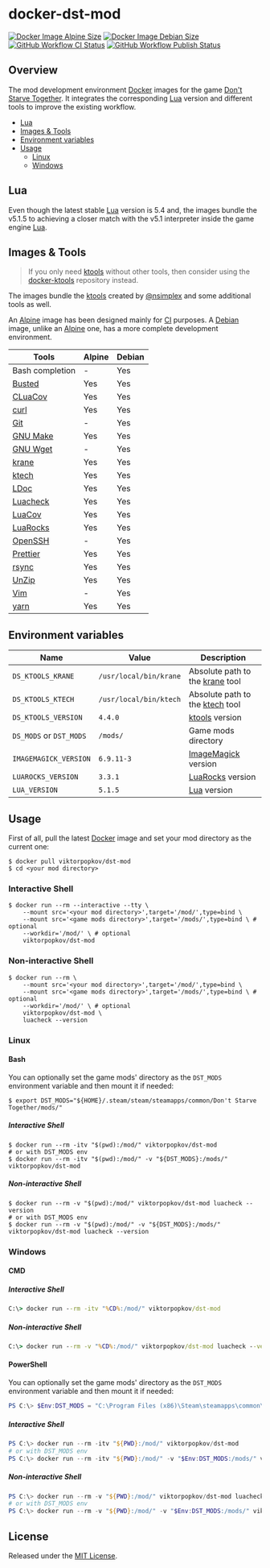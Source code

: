 # docker-dst-mod

[![Docker Image Alpine Size]](https://hub.docker.com/r/viktorpopkov/dst-mod)
[![Docker Image Debian Size]](https://hub.docker.com/r/viktorpopkov/dst-mod)
[![GitHub Workflow CI Status][]](https://github.com/victorpopkov/docker-dst-mod/actions?query=workflow%3ACI)
[![GitHub Workflow Publish Status][]](https://github.com/victorpopkov/docker-dst-mod/actions?query=workflow%3APublish)

## Overview

The mod development environment [Docker][] images for the game
[Don't Starve Together][]. It integrates the corresponding [Lua][] version and
different tools to improve the existing workflow.

- [Lua](#lua)
- [Images & Tools](#images--tools)
- [Environment variables](#environment-variables)
- [Usage](#usage)
  - [Linux](#linux)
  - [Windows](#windows)

## Lua

Even though the latest stable [Lua][] version is 5.4 and, the images bundle the
v5.1.5 to achieving a closer match with the v5.1 interpreter inside the game
engine [Lua][].

## Images & Tools

> If you only need [ktools][] without other tools, then consider using the
> [docker-ktools][] repository instead.

The images bundle the [ktools][] created by [@nsimplex][] and some additional
tools as well.

An [Alpine][] image has been designed mainly for [CI][] purposes. A [Debian][]
image, unlike an [Alpine][] one, has a more complete development environment.

| Tools           | Alpine | Debian |
| --------------- | ------ | ------ |
| Bash completion | -      | Yes    |
| [Busted][]      | Yes    | Yes    |
| [CLuaCov][]     | Yes    | Yes    |
| [curl][]        | Yes    | Yes    |
| [Git][]         | -      | Yes    |
| [GNU Make][]    | Yes    | Yes    |
| [GNU Wget][]    | -      | Yes    |
| [krane][]       | Yes    | Yes    |
| [ktech][]       | Yes    | Yes    |
| [LDoc][]        | Yes    | Yes    |
| [Luacheck][]    | Yes    | Yes    |
| [LuaCov][]      | Yes    | Yes    |
| [LuaRocks][]    | Yes    | Yes    |
| [OpenSSH][]     | -      | Yes    |
| [Prettier][]    | Yes    | Yes    |
| [rsync][]       | Yes    | Yes    |
| [UnZip][]       | Yes    | Yes    |
| [Vim][]         | -      | Yes    |
| [yarn][]        | Yes    | Yes    |

## Environment variables

| Name                    | Value                  | Description                         |
| ----------------------- | ---------------------- | ----------------------------------- |
| `DS_KTOOLS_KRANE`       | `/usr/local/bin/krane` | Absolute path to the [krane][] tool |
| `DS_KTOOLS_KTECH`       | `/usr/local/bin/ktech` | Absolute path to the [ktech][] tool |
| `DS_KTOOLS_VERSION`     | `4.4.0`                | [ktools][] version                  |
| `DS_MODS` or `DST_MODS` | `/mods/`               | Game mods directory                 |
| `IMAGEMAGICK_VERSION`   | `6.9.11-3`             | [ImageMagick][] version             |
| `LUAROCKS_VERSION`      | `3.3.1`                | [LuaRocks][] version                |
| `LUA_VERSION`           | `5.1.5`                | [Lua][] version                     |

## Usage

First of all, pull the latest [Docker][] image and set your mod directory as the
current one:

```shell script
$ docker pull viktorpopkov/dst-mod
$ cd <your mod directory>
```

### Interactive Shell

```shell script
$ docker run --rm --interactive --tty \
    --mount src='<your mod directory>',target='/mod/',type=bind \
    --mount src='<game mods directory>',target='/mods/',type=bind \ # optional
    --workdir='/mod/' \ # optional
    viktorpopkov/dst-mod
```

### Non-interactive Shell

```shell script
$ docker run --rm \
    --mount src='<your mod directory>',target='/mod/',type=bind \
    --mount src='<game mods directory>',target='/mods/',type=bind \ # optional
    --workdir='/mod/' \ # optional
    viktorpopkov/dst-mod \
    luacheck --version
```

### Linux

#### Bash

You can optionally set the game mods' directory as the `DST_MODS` environment
variable and then mount it if needed:

```shell script
$ export DST_MODS="${HOME}/.steam/steam/steamapps/common/Don't Starve Together/mods/"
```

##### Interactive Shell

```shell script
$ docker run --rm -itv "$(pwd):/mod/" viktorpopkov/dst-mod
# or with DST_MODS env
$ docker run --rm -itv "$(pwd):/mod/" -v "${DST_MODS}:/mods/" viktorpopkov/dst-mod
```

##### Non-interactive Shell

```shell script
$ docker run --rm -v "$(pwd):/mod/" viktorpopkov/dst-mod luacheck --version
# or with DST_MODS env
$ docker run --rm -v "$(pwd):/mod/" -v "${DST_MODS}:/mods/" viktorpopkov/dst-mod luacheck --version
```

### Windows

#### CMD

##### Interactive Shell

```cmd
C:\> docker run --rm -itv "%CD%:/mod/" viktorpopkov/dst-mod
```

##### Non-interactive Shell

```cmd
C:\> docker run --rm -v "%CD%:/mod/" viktorpopkov/dst-mod luacheck --version
```

#### PowerShell

You can optionally set the game mods' directory as the `DST_MODS` environment
variable and then mount it if needed:

```powershell
PS C:\> $Env:DST_MODS = "C:\Program Files (x86)\Steam\steamapps\common\Don't Starve Together\mods"
```

##### Interactive Shell

```powershell
PS C:\> docker run --rm -itv "${PWD}:/mod/" viktorpopkov/dst-mod
# or with DST_MODS env
PS C:\> docker run --rm -itv "${PWD}:/mod/" -v "$Env:DST_MODS:/mods/" viktorpopkov/dst-mod
```

##### Non-interactive Shell

```powershell
PS C:\> docker run --rm -v "${PWD}:/mod/" viktorpopkov/dst-mod luacheck --version
# or with DST_MODS env
PS C:\> docker run --rm -v "${PWD}:/mod/" -v "$Env:DST_MODS:/mods/" viktorpopkov/dst-mod luacheck --version
```

## License

Released under the [MIT License](https://opensource.org/licenses/MIT).

[@nsimplex]: https://github.com/nsimplex
[alpine]: https://hub.docker.com/_/alpine
[busted]: https://olivinelabs.com/busted/
[ci]: https://en.wikipedia.org/wiki/Continuous_integration
[cluacov]: https://github.com/mpeterv/cluacov
[curl]: https://curl.haxx.se/
[debian]: https://hub.docker.com/_/debian
[docker image alpine size]: https://img.shields.io/docker/image-size/viktorpopkov/dst-mod/debian?label=debian%20size
[docker image debian size]: https://img.shields.io/docker/image-size/viktorpopkov/dst-mod/alpine?label=alpine%20size
[docker-ktools]: https://github.com/victorpopkov/docker-ktools
[docker]: https://www.docker.com/
[don't starve together]: https://www.klei.com/games/dont-starve-together
[git]: https://git-scm.com/
[github workflow ci status]: https://img.shields.io/github/workflow/status/victorpopkov/docker-dst-mod/CI?label=CI
[github workflow publish status]: https://img.shields.io/github/workflow/status/victorpopkov/docker-dst-mod/Publish?label=Publish
[gnu make]: https://www.gnu.org/software/make/
[gnu wget]: https://www.gnu.org/software/wget/
[imagemagick]: https://imagemagick.org/index.php
[krane]: https://github.com/nsimplex/ktools#krane
[ktech]: https://github.com/nsimplex/ktools#ktech
[ktools]: https://github.com/nsimplex/ktools
[ldoc]: https://stevedonovan.github.io/ldoc/
[lua]: https://www.lua.org/
[luacheck]: https://github.com/mpeterv/luacheck
[luacov]: https://keplerproject.github.io/luacov/
[luarocks]: https://luarocks.org/
[openssh]: https://www.openssh.com/
[prettier]: https://prettier.io/
[rsync]: https://rsync.samba.org/
[unzip]: http://infozip.sourceforge.net/UnZip.html
[vim]: https://www.vim.org/
[yarn]: https://yarnpkg.com/
